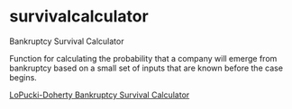 survivalcalculator
==================

Bankruptcy Survival Calculator

Function for calculating the probability that a company will emerge from bankruptcy based on a small set of inputs that are known before the case begins.

[LoPucki-Doherty Bankruptcy Survival Calculator](http://lopucki.law.ucla.edu/survival-calculator.htm)
